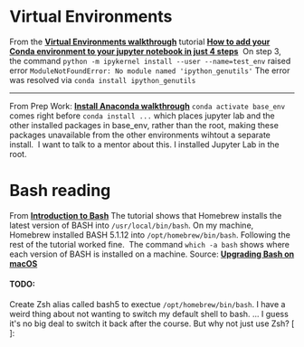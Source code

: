 

# Virtual Environments

From the __[Virtual Environments walkthrough](https://data.compass.lighthouselabs.ca/activities/32)__ tutorial __[How to add your Conda environment to your jupyter notebook in just 4 steps](https://medium.com/@nrk25693/how-to-add-your-conda-environment-to-your-jupyter-notebook-in-just-4-steps-abeab8b8d084)__
​
On step 3, the command `python -m ipykernel install --user --name=test_env` raised error `ModuleNotFoundError: No module named 'ipython_genutils'`
​
The error was resolved via `conda install ipython_genutils`

***
From Prep Work: __[Install Anaconda walkthrough](https://data.compass.lighthouselabs.ca/activities/215)__
`conda activate base_env` comes right before `conda install ...` which places jupyter lab and the other installed packages in base_env, rather than the root, making these packages unavailable from the other environments wihtout a separate install.
​
I want to talk to a mentor about this. I installed Jupyter Lab in the root.

# Bash reading
From __[Introduction to Bash](https://stackabuse.com/introduction-to-bash/)__
The tutorial shows that Homebrew installs the latest version of BASH into `/usr/local/bin/bash`.
On my machine, Homebrew installed BASH 5.1.12 into `/opt/homebrew/bin/bash`.
Following the rest of the tutorial worked fine.
​
The command `which -a bash` shows where each version of BASH is installed on a machine. Source: __[Upgrading Bash on macOS](https://itnext.io/upgrading-bash-on-macos-7138bd1066ba)__

#### TODO:
Create Zsh alias called bash5 to exectue `/opt/homebrew/bin/bash`.
I have a weird thing about not wanting to switch my default shell to bash.
... I guess it's no big deal to switch it back after the course.
But why not just use Zsh?
[ ]:

